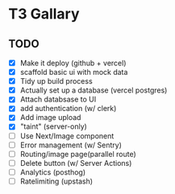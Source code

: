 # T3 Gallary 

## TODO

- [x] Make it deploy (github + vercel)
- [x] scaffold basic ui with mock data
- [x] Tidy up build process
- [x] Actually set up a database (vercel postgres)
- [x] Attach databsase to UI
- [x] add authentication (w/ clerk)
- [x] Add image upload
- [x] "taint" (server-only)
- [ ] Use Next/Image component
- [ ] Error management (w/ Sentry)
- [ ] Routing/image page(parallel route)
- [ ] Delete button (w/ Server Actions)
- [ ] Analytics (posthog)
- [ ] Ratelimiting (upstash)